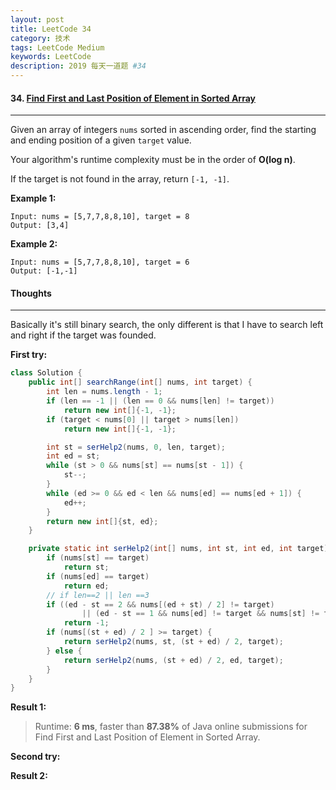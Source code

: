 ```yaml
---
layout: post
title: LeetCode 34
category: 技术
tags: LeetCode Medium
keywords: LeetCode
description: 2019 每天一道题 #34
---
```


#### 34. [Find First and Last Position of Element in Sorted Array](https://leetcode.com/problems/find-first-and-last-position-of-element-in-sorted-array/)
---
Given an array of integers `nums` sorted in ascending order, find the starting and ending position of a given `target` value.

Your algorithm's runtime complexity must be in the order of **O(log n)**.

If the target is not found in the array, return `[-1, -1]`.

**Example 1:**
```
Input: nums = [5,7,7,8,8,10], target = 8
Output: [3,4]
```
**Example 2:**
```
Input: nums = [5,7,7,8,8,10], target = 6
Output: [-1,-1]
```

#### Thoughts
---
Basically it's still binary search, the only different is that I have to search left and right if the target was founded.

**First try:**
```Java
class Solution {
    public int[] searchRange(int[] nums, int target) {
        int len = nums.length - 1;
        if (len == -1 || (len == 0 && nums[len] != target))
            return new int[]{-1, -1};
        if (target < nums[0] || target > nums[len])
            return new int[]{-1, -1};

        int st = serHelp2(nums, 0, len, target);
        int ed = st;
        while (st > 0 && nums[st] == nums[st - 1]) {
            st--;
        }
        while (ed >= 0 && ed < len && nums[ed] == nums[ed + 1]) {
            ed++;
        }
        return new int[]{st, ed};
    }

    private static int serHelp2(int[] nums, int st, int ed, int target) {
        if (nums[st] == target)
            return st;
        if (nums[ed] == target)
            return ed;
        // if len==2 || len ==3
        if ((ed - st == 2 && nums[(ed + st) / 2] != target)
                || (ed - st == 1 && nums[ed] != target && nums[st] != target))
            return -1;
        if (nums[(st + ed) / 2 ] >= target) {
            return serHelp2(nums, st, (st + ed) / 2, target);
        } else {
            return serHelp2(nums, (st + ed) / 2, ed, target);
        }
    }
}
```

**Result 1:**
> Runtime: **6 ms**, faster than **87.38%** of Java online submissions for Find First and Last Position of Element in Sorted Array.

**Second try:**


**Result 2:**

